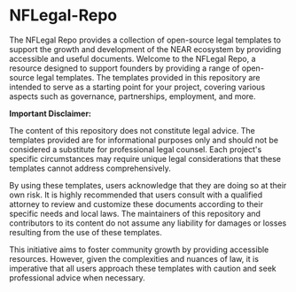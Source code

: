 # NFLegal-Repo
The NFLegal Repo provides a collection of open-source legal templates to support the growth and development of the NEAR ecosystem by providing accessible and useful documents.
Welcome to the NFLegal Repo, a resource designed to support founders by providing a range of open-source legal templates. The templates provided in this repository are intended to serve as a starting point for your project, covering various aspects such as governance, partnerships, employment, and more. 

**Important Disclaimer:**

The content of this repository does not constitute legal advice. The templates provided are for informational purposes only and should not be considered a substitute for professional legal counsel. Each project's specific circumstances may require unique legal considerations that these templates cannot address comprehensively. 

By using these templates, users acknowledge that they are doing so at their own risk. It is highly recommended that users consult with a qualified attorney to review and customize these documents according to their specific needs and local laws. The maintainers of this repository and contributors to its content do not assume any liability for damages or losses resulting from the use of these templates. 

This initiative aims to foster community growth by providing accessible resources. However, given the complexities and nuances of law, it is imperative that all users approach these templates with caution and seek professional advice when necessary.
